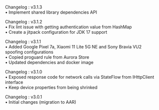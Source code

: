 Changelog : v3.1.3  
• Implement shared library dependencies API  

Changelog : v3.1.2  
• Fix lint issue with getting authentication value from HashMap  
• Create a jitpack configuration for JDK 17 support  

Changelog : v3.1.1  
• Added Google Pixel 7a, Xiaomi 11 Lite 5G NE and Sony Bravia VU2 spoofing configurations  
• Copied proguard rule from Aurora Store  
• Updated dependencies and docker image  

Changelog : v3.1.0  
• Exposed response code for network calls via StateFlow from IHttpClient interface  
• Keep device properties from being shrinked  

Changelog : v3.0.1  
• Initial changes (migration to AAR)  
